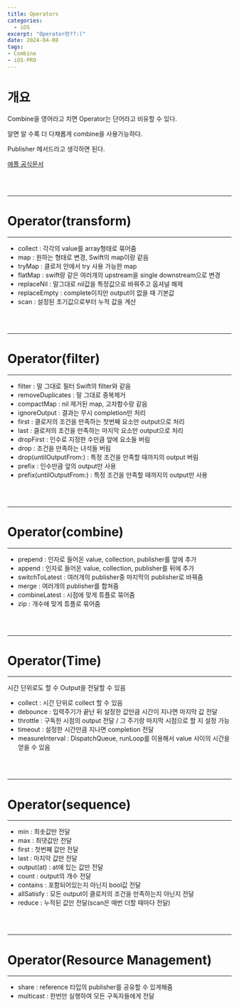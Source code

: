 ```yaml
---
title: Operators
categories:
  - iOS
excerpt: "Operator란??:)"
date: 2024-04-08
tags:
- Combine
- iOS-PRO
---
```




# 개요

Combine을 영어라고 치면 Operator는 단어라고 비유할 수 있다.

알면 알 수록 더 다채롭게 combine을 사용가능하다.

Publisher 메서드라고 생각하면 된다.

[애플 공식문서](https://developer.apple.com/documentation/combine)


<br />
<br />

---

# Operator(transform)

---

-   collect : 각각의 value를 array형태로 묶어줌
-   map : 원하는 형태로 변경, Swift의 map이랑 같음
-   tryMap : 클로저 안에서 try 사용 가능한 map
-   flatMap : swift랑 같은 여러개의 upstream을 single downstream으로 변경
-   replaceNil : 말그대로 nil값을 특정값으로 바꿔주고 옵셔널 해제
-   replaceEmpty : complete이지만 output이 없을 때 기본값
-   scan : 설정된 초기값으로부터 누적 값을 계산

<br />
<br />

---

# Operator(filter)

---

-   filter : 말 그대로 필터 Swift의 filter와 같음
-   removeDuplicates : 말 그대로 중복제거
-   compactMap : nil 제거된 map, 고차함수랑 같음
-   ignoreOutput : 결과는 무시 completion만 처리
-   first : 클로저의 조건을 만족하는 첫번째 요소만 output으로 처리
-   last : 클로저의 조건을 만족하는 마지막 요소만 output으로 처리
-   dropFirst : 인수로 지정한 수만큼 앞에 요소들 버림
-   drop : 조건을 만족하는 녀석들 버림
-   drop(untilOutputFrom:) : 특정 조건을 만족할 때까지의 output 버림
-   prefix : 인수만큼 앞의 output만 사용
-   prefix(untilOutputFrom:) : 특정 조건을 만족할 때까지의 output만 사용


<br />
<br />

---

# Operator(combine)

---

-   prepend : 인자로 들어온 value, collection, publisher를 앞에 추가
-   append : 인자로 들어온 value, collection, publisher를 뒤에 추가
-   switchToLatest : 여러개의 publisher중 마지막의 publisher로 바꿔줌
-   merge : 여러개의 publisher를 합쳐줌
-   combineLatest : 시점에 맞게 튜플로 묶어줌
-   zip : 개수에 맞게 튜플로 묶어줌

<br />
<br />

---

# Operator(Time)

---

시간 단위로도 할 수 Output을 전달할 수 있음

-   collect : 시간 단위로 collect 할 수 있음
-   debounce : 입력주기가 끝난 뒤 설정한 값만큼 시간이 지나면 마지막 값 전달
-   throttle : 구독한 시점의 output 전달 / 그 주기랑 마지막 시점으로 할 지 설정 가능
-   timeout : 설정한 시간만큼 지나면 completion 전달
-   measureInterval : DispatchQueue, runLoop를 이용해서 value 사이의 시간을 얻을 수 있음

<br />
<br />

---

# Operator(sequence)

---

-   min : 최솟값만 전달
-   max : 최댓값만 전달
-   first : 첫번째 값만 전달
-   last : 마지막 값만 전달
-   output(at) : at에 있는 값만 전달
-   count : output의 개수 전달
-   contains : 포함되어있는지 아닌지 bool값 전달
-   allSatisfy : 모든 output이 클로저의 조건을 만족하는지 아닌지 전달
-   reduce : 누적된 값만 전달(scan은 매번 더할 때마다 전달)

<br />
<br />

---

# Operator(Resource Management)

---

-   share : reference 타입의 publisher를 공유할 수 있게해줌
-   multicast : 한번만 실행하여 모든 구독자들에게 전달
